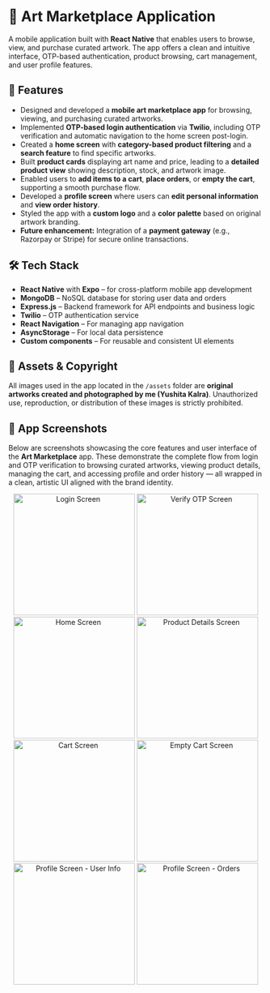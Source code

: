 # 🎨 Art Marketplace Application

A mobile application built with **React Native** that enables users to browse, view, and purchase curated artwork. The app offers a clean and intuitive interface, OTP-based authentication, product browsing, cart management, and user profile features.

## 📱 Features

- Designed and developed a **mobile art marketplace app** for browsing, viewing, and purchasing curated artworks.
- Implemented **OTP-based login authentication** via **Twilio**, including OTP verification and automatic navigation to the home screen post-login.
- Created a **home screen** with **category-based product filtering** and a **search feature** to find specific artworks.
- Built **product cards** displaying art name and price, leading to a **detailed product view** showing description, stock, and artwork image.
- Enabled users to **add items to a cart**, **place orders**, or **empty the cart**, supporting a smooth purchase flow.
- Developed a **profile screen** where users can **edit personal information** and **view order history**.
- Styled the app with a **custom logo** and a **color palette** based on original artwork branding.
- **Future enhancement:** Integration of a **payment gateway** (e.g., Razorpay or Stripe) for secure online transactions.


## 🛠️ Tech Stack

- **React Native** with **Expo** – for cross-platform mobile app development
- **MongoDB** – NoSQL database for storing user data and orders
- **Express.js** – Backend framework for API endpoints and business logic
- **Twilio** – OTP authentication service
- **React Navigation** – For managing app navigation
- **AsyncStorage** – For local data persistence
- **Custom components** – For reusable and consistent UI elements


## 📸 Assets & Copyright

All images used in the app located in the `/assets` folder are **original artworks created and photographed by me (Yushita Kalra)**. Unauthorized use, reproduction, or distribution of these images is strictly prohibited.


## 📸 App Screenshots

Below are screenshots showcasing the core features and user interface of the **Art Marketplace** app. These demonstrate the complete flow from login and OTP verification to browsing curated artworks, viewing product details, managing the cart, and accessing profile and order history — all wrapped in a clean, artistic UI aligned with the brand identity.

<p align="center">
  <img src="https://github.com/user-attachments/assets/8e42b0d6-47fc-4ca3-bce0-a8a12aac9c85" alt="Login Screen" width="240"/>
  <img src="https://github.com/user-attachments/assets/8bd37f8e-93ef-45ef-b542-d71991a00d56" alt="Verify OTP Screen" width="240"/>
  <img src="https://github.com/user-attachments/assets/81b78b43-3515-4736-a81b-bc7cc574cd3c" alt="Home Screen" width="240"/>
  <img src="https://github.com/user-attachments/assets/5b828518-4e03-4623-bd83-1c261328216f" alt="Product Details Screen" width="240"/>
  <img src="https://github.com/user-attachments/assets/4c469a91-2b1c-4684-be0c-25e338c5f9a8" alt="Cart Screen" width="240"/>
  <img src="https://github.com/user-attachments/assets/7ea9cadd-22a2-424a-8d7d-f696802c117c" alt="Empty Cart Screen" width="240"/>
  <img src="https://github.com/user-attachments/assets/37557833-c4a1-4348-a957-1734f16e3be1" alt="Profile Screen - User Info" width="240"/>
  <img src="https://github.com/user-attachments/assets/20e3c1d8-5f78-4958-a13d-fc038938acaa" alt="Profile Screen - Orders" width="240"/>
</p>
